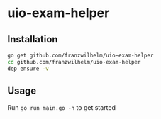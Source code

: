 # uio-exam-helper

## Installation

```bash
go get github.com/franzwilhelm/uio-exam-helper
cd github.com/franzwilhelm/uio-exam-helper
dep ensure -v
```

## Usage

Run `go run main.go -h` to get started
